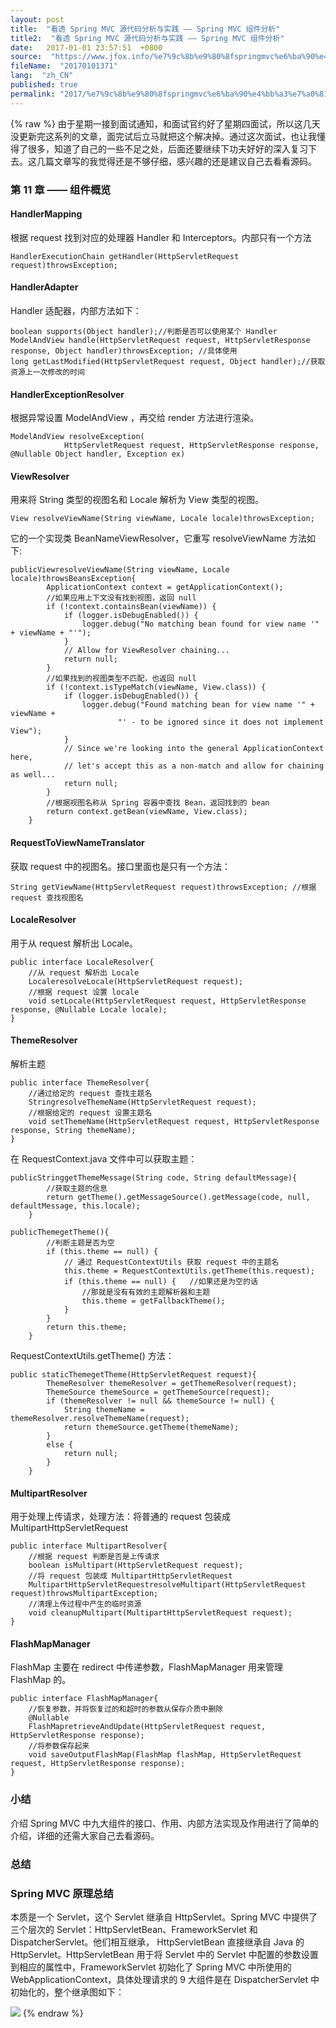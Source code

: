 ```yaml
---
layout: post
title:  "看透 Spring MVC 源代码分析与实践 —— Spring MVC 组件分析"
title2:  "看透 Spring MVC 源代码分析与实践 —— Spring MVC 组件分析"
date:   2017-01-01 23:57:51  +0800
source:  "https://www.jfox.info/%e7%9c%8b%e9%80%8fspringmvc%e6%ba%90%e4%bb%a3%e7%a0%81%e5%88%86%e6%9e%90%e4%b8%8e%e5%ae%9e%e8%b7%b5springmvc%e7%bb%84%e4%bb%b6%e5%88%86%e6%9e%90.html"
fileName:  "20170101371"
lang:  "zh_CN"
published: true
permalink: "2017/%e7%9c%8b%e9%80%8fspringmvc%e6%ba%90%e4%bb%a3%e7%a0%81%e5%88%86%e6%9e%90%e4%b8%8e%e5%ae%9e%e8%b7%b5springmvc%e7%bb%84%e4%bb%b6%e5%88%86%e6%9e%90.html"
---
```

{% raw %}
由于星期一接到面试通知，和面试官约好了星期四面试，所以这几天没更新完这系列的文章，面完试后立马就把这个解决掉。通过这次面试，也让我懂得了很多，知道了自己的一些不足之处，后面还要继续下功夫好好的深入复习下去。这几篇文章写的我觉得还是不够仔细，感兴趣的还是建议自己去看看源码。

### 第 11 章 —— 组件概览 

#### HandlerMapping

根据 request 找到对应的处理器 Handler 和 Interceptors。内部只有一个方法 

    HandlerExecutionChain getHandler(HttpServletRequest request)throwsException;
    

#### HandlerAdapter

Handler 适配器，内部方法如下：

    boolean supports(Object handler);//判断是否可以使用某个 Handler
    ModelAndView handle(HttpServletRequest request, HttpServletResponse response, Object handler)throwsException; //具体使用
    long getLastModified(HttpServletRequest request, Object handler);//获取资源上一次修改的时间
    

#### HandlerExceptionResolver

根据异常设置 ModelAndView ，再交给 render 方法进行渲染。

    ModelAndView resolveException(
    			HttpServletRequest request, HttpServletResponse response, @Nullable Object handler, Exception ex)
    

#### ViewResolver

用来将 String 类型的视图名和 Locale 解析为 View 类型的视图。

    View resolveViewName(String viewName, Locale locale)throwsException;
    

它的一个实现类 BeanNameViewResolver，它重写 resolveViewName 方法如下:

    publicViewresolveViewName(String viewName, Locale locale)throwsBeansException{
    		ApplicationContext context = getApplicationContext();
    		//如果应用上下文没有找到视图，返回 null
    		if (!context.containsBean(viewName)) {
    			if (logger.isDebugEnabled()) {
    				logger.debug("No matching bean found for view name '" + viewName + "'");
    			}
    			// Allow for ViewResolver chaining...
    			return null;
    		}
    		//如果找到的视图类型不匹配，也返回 null
    		if (!context.isTypeMatch(viewName, View.class)) {
    			if (logger.isDebugEnabled()) {
    				logger.debug("Found matching bean for view name '" + viewName +
    						"' - to be ignored since it does not implement View");
    			}
    			// Since we're looking into the general ApplicationContext here,
    			// let's accept this as a non-match and allow for chaining as well...
    			return null;
    		}
    		//根据视图名称从 Spring 容器中查找 Bean，返回找到的 bean
    		return context.getBean(viewName, View.class);
    	}
    

#### RequestToViewNameTranslator

获取 request 中的视图名。接口里面也是只有一个方法：

    String getViewName(HttpServletRequest request)throwsException; //根据 request 查找视图名
    

#### LocaleResolver

用于从 request 解析出 Locale。

    public interface LocaleResolver{
      	//从 request 解析出 Locale
    	LocaleresolveLocale(HttpServletRequest request);
      	//根据 request 设置 locale
    	void setLocale(HttpServletRequest request, HttpServletResponse response, @Nullable Locale locale);
    }
    

#### ThemeResolver

解析主题

    public interface ThemeResolver{
    	//通过给定的 request 查找主题名
    	StringresolveThemeName(HttpServletRequest request);
    	//根据给定的 request 设置主题名
    	void setThemeName(HttpServletRequest request, HttpServletResponse response, String themeName);
    }
    

在 RequestContext.java 文件中可以获取主题：

    publicStringgetThemeMessage(String code, String defaultMessage){
    		//获取主题的信息
    		return getTheme().getMessageSource().getMessage(code, null, defaultMessage, this.locale);
    	}
    
    publicThemegetTheme(){
    		//判断主题是否为空
    		if (this.theme == null) {
    			// 通过 RequestContextUtils 获取 request 中的主题名
    			this.theme = RequestContextUtils.getTheme(this.request);
    			if (this.theme == null) {	//如果还是为空的话
    				//那就是没有有效的主题解析器和主题
    				this.theme = getFallbackTheme();
    			}
    		}
    		return this.theme;
    	}
    

RequestContextUtils.getTheme() 方法：

    public staticThemegetTheme(HttpServletRequest request){
    		ThemeResolver themeResolver = getThemeResolver(request);
    		ThemeSource themeSource = getThemeSource(request);
    		if (themeResolver != null && themeSource != null) {
    			String themeName = themeResolver.resolveThemeName(request);
    			return themeSource.getTheme(themeName);
    		}
    		else {
    			return null;
    		}
    	}
    

#### MultipartResolver

用于处理上传请求，处理方法：将普通的 request 包装成 MultipartHttpServletRequest

    public interface MultipartResolver{
    	//根据 request 判断是否是上传请求
    	boolean isMultipart(HttpServletRequest request);
    	//将 request 包装成 MultipartHttpServletRequest
    	MultipartHttpServletRequestresolveMultipart(HttpServletRequest request)throwsMultipartException;
    	//清理上传过程中产生的临时资源
    	void cleanupMultipart(MultipartHttpServletRequest request);
    }
    

#### FlashMapManager

FlashMap 主要在 redirect 中传递参数，FlashMapManager 用来管理 FlashMap 的。

    public interface FlashMapManager{
    	//恢复参数，并将恢复过的和超时的参数从保存介质中删除
    	@Nullable
    	FlashMapretrieveAndUpdate(HttpServletRequest request, HttpServletResponse response);
    	//将参数保存起来
    	void saveOutputFlashMap(FlashMap flashMap, HttpServletRequest request, HttpServletResponse response);
    }
    

### 小结 

介绍 Spring MVC 中九大组件的接口、作用、内部方法实现及作用进行了简单的介绍，详细的还需大家自己去看源码。

### 总结 

### Spring MVC 原理总结 

本质是一个 Servlet，这个 Servlet 继承自 HttpServlet。Spring MVC 中提供了三个层次的 Servlet：HttpServletBean、FrameworkServlet 和 DispatcherServlet。他们相互继承， HttpServletBean 直接继承自 Java 的 HttpServlet。HttpServletBean 用于将 Servlet 中的 Servlet 中配置的参数设置到相应的属性中，FrameworkServlet 初始化了 Spring MVC 中所使用的 WebApplicationContext，具体处理请求的 9 大组件是在 DispatcherServlet 中初始化的，整个继承图如下：

![](3888f81.png)
{% endraw %}